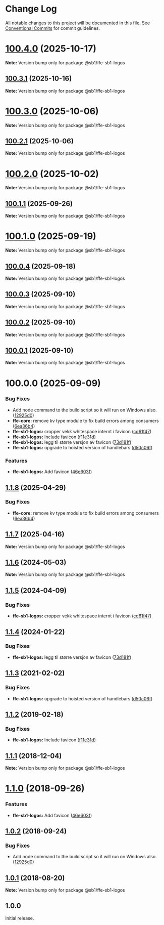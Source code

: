 # Change Log

All notable changes to this project will be documented in this file.
See [Conventional Commits](https://conventionalcommits.org) for commit guidelines.

# [100.4.0](https://github.com/SpareBank1/designsystem/compare/v100.3.1...v100.4.0) (2025-10-17)

**Note:** Version bump only for package @sb1/ffe-sb1-logos





## [100.3.1](https://github.com/SpareBank1/designsystem/compare/v100.3.0...v100.3.1) (2025-10-16)

**Note:** Version bump only for package @sb1/ffe-sb1-logos





# [100.3.0](https://github.com/SpareBank1/designsystem/compare/v100.2.1...v100.3.0) (2025-10-06)

**Note:** Version bump only for package @sb1/ffe-sb1-logos





## [100.2.1](https://github.com/SpareBank1/designsystem/compare/v100.2.0...v100.2.1) (2025-10-06)

**Note:** Version bump only for package @sb1/ffe-sb1-logos





# [100.2.0](https://github.com/SpareBank1/designsystem/compare/v100.1.1...v100.2.0) (2025-10-02)

**Note:** Version bump only for package @sb1/ffe-sb1-logos





## [100.1.1](https://github.com/SpareBank1/designsystem/compare/v100.1.0...v100.1.1) (2025-09-26)

**Note:** Version bump only for package @sb1/ffe-sb1-logos





# [100.1.0](https://github.com/SpareBank1/designsystem/compare/v100.0.4...v100.1.0) (2025-09-19)

**Note:** Version bump only for package @sb1/ffe-sb1-logos





## [100.0.4](https://github.com/SpareBank1/designsystem/compare/v100.0.3...v100.0.4) (2025-09-18)

**Note:** Version bump only for package @sb1/ffe-sb1-logos





## [100.0.3](https://github.com/SpareBank1/designsystem/compare/v100.0.2...v100.0.3) (2025-09-10)

**Note:** Version bump only for package @sb1/ffe-sb1-logos





## [100.0.2](https://github.com/SpareBank1/designsystem/compare/v100.0.1...v100.0.2) (2025-09-10)

**Note:** Version bump only for package @sb1/ffe-sb1-logos





## [100.0.1](https://github.com/SpareBank1/designsystem/compare/v100.0.0...v100.0.1) (2025-09-10)

**Note:** Version bump only for package @sb1/ffe-sb1-logos





# 100.0.0 (2025-09-09)


### Bug Fixes

* Add node command to the build script so it will run on Windows also. ([12925d0](https://github.com/SpareBank1/designsystem/commit/12925d0c298a84a3d48fb099d0d116c9b8c8763a))
* **ffe-core:** remove kv type module to fix build errors among consumers ([6ea36b4](https://github.com/SpareBank1/designsystem/commit/6ea36b44d434b5d8b7ad7816f027b19a191d9d15))
* **ffe-sb1-logos:** cropper vekk whitespace internt i favicon ([cd61f47](https://github.com/SpareBank1/designsystem/commit/cd61f47c6761e7f5705cf84a89b1231d1cee3bba))
* **ffe-sb1-logos:** Include favicon ([f11e31d](https://github.com/SpareBank1/designsystem/commit/f11e31db17cd74a025cb923ac302a1becb626bff))
* **ffe-sb1-logos:** legg til større versjon av favicon ([73d181f](https://github.com/SpareBank1/designsystem/commit/73d181ffad9ae19f48c47d5179174697a6284637))
* **ffe-sb1-logos:** upgrade to hoisted version of handlebars ([d50c06f](https://github.com/SpareBank1/designsystem/commit/d50c06f2eb546dbba64c1b80984647ecb34322bd))


### Features

* **ffe-sb1-logos:** Add favicon ([46e603f](https://github.com/SpareBank1/designsystem/commit/46e603fca31fe017855cfb2ff9c2d5452c561f11))





## [1.1.8](https://github.com/SpareBank1/designsystem/compare/@sb1/ffe-sb1-logos@1.1.7...@sb1/ffe-sb1-logos@1.1.8) (2025-04-29)


### Bug Fixes

* **ffe-core:** remove kv type module to fix build errors among consumers ([6ea36b4](https://github.com/SpareBank1/designsystem/commit/6ea36b44d434b5d8b7ad7816f027b19a191d9d15))





## [1.1.7](https://github.com/SpareBank1/designsystem/compare/@sb1/ffe-sb1-logos@1.1.6...@sb1/ffe-sb1-logos@1.1.7) (2025-04-16)

**Note:** Version bump only for package @sb1/ffe-sb1-logos





## [1.1.6](https://github.com/SpareBank1/designsystem/compare/@sb1/ffe-sb1-logos@1.1.5...@sb1/ffe-sb1-logos@1.1.6) (2024-05-03)

**Note:** Version bump only for package @sb1/ffe-sb1-logos

## [1.1.5](https://github.com/SpareBank1/designsystem/compare/@sb1/ffe-sb1-logos@1.1.4...@sb1/ffe-sb1-logos@1.1.5) (2024-04-09)

### Bug Fixes

-   **ffe-sb1-logos:** cropper vekk whitespace internt i favicon ([cd61f47](https://github.com/SpareBank1/designsystem/commit/cd61f47c6761e7f5705cf84a89b1231d1cee3bba))

## [1.1.4](https://github.com/SpareBank1/designsystem/compare/@sb1/ffe-sb1-logos@1.1.3...@sb1/ffe-sb1-logos@1.1.4) (2024-01-22)

### Bug Fixes

-   **ffe-sb1-logos:** legg til større versjon av favicon ([73d181f](https://github.com/SpareBank1/designsystem/commit/73d181ffad9ae19f48c47d5179174697a6284637))

## [1.1.3](https://github.com/SpareBank1/designsystem/compare/@sb1/ffe-sb1-logos@1.1.2...@sb1/ffe-sb1-logos@1.1.3) (2021-02-02)

### Bug Fixes

-   **ffe-sb1-logos:** upgrade to hoisted version of handlebars ([d50c06f](https://github.com/SpareBank1/designsystem/commit/d50c06f2eb546dbba64c1b80984647ecb34322bd))

## [1.1.2](https://github.com/SpareBank1/designsystem/compare/@sb1/ffe-sb1-logos@1.1.1...@sb1/ffe-sb1-logos@1.1.2) (2019-02-18)

### Bug Fixes

-   **ffe-sb1-logos:** Include favicon ([f11e31d](https://github.com/SpareBank1/designsystem/commit/f11e31d))

## [1.1.1](https://github.com/SpareBank1/designsystem/compare/@sb1/ffe-sb1-logos@1.1.0...@sb1/ffe-sb1-logos@1.1.1) (2018-12-04)

**Note:** Version bump only for package @sb1/ffe-sb1-logos

<a name="1.1.0"></a>

# [1.1.0](https://github.com/SpareBank1/designsystem/compare/@sb1/ffe-sb1-logos@1.0.2...@sb1/ffe-sb1-logos@1.1.0) (2018-09-26)

### Features

-   **ffe-sb1-logos:** Add favicon ([46e603f](https://github.com/SpareBank1/designsystem/commit/46e603f))

<a name="1.0.2"></a>

## [1.0.2](https://github.com/SpareBank1/designsystem/compare/@sb1/ffe-sb1-logos@1.0.1...@sb1/ffe-sb1-logos@1.0.2) (2018-09-24)

### Bug Fixes

-   Add node command to the build script so it will run on Windows also. ([12925d0](https://github.com/SpareBank1/designsystem/commit/12925d0))

<a name="1.0.1"></a>

## [1.0.1](https://github.com/SpareBank1/designsystem/compare/@sb1/ffe-sb1-logos@1.0.0...@sb1/ffe-sb1-logos@1.0.1) (2018-08-20)

**Note:** Version bump only for package @sb1/ffe-sb1-logos

## 1.0.0

Initial release.
